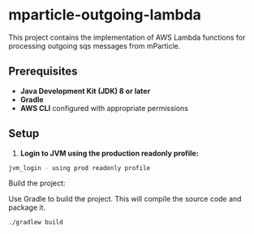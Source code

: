 # mparticle-outgoing-lambda

This project contains the implementation of AWS Lambda functions for processing outgoing sqs messages from mParticle.

## Prerequisites

- **Java Development Kit (JDK) 8 or later**
- **Gradle**
- **AWS CLI** configured with appropriate permissions

## Setup

1. **Login to JVM using the production readonly profile:**

```sh
jvm_login - using prod readonly profile
```

Build the project:

Use Gradle to build the project. This will compile the source code and package it.

```sh
./gradlew build
```
